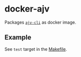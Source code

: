 # docker-ajv

Packages [`ajv-cli`](https://github.com/jessedc/ajv-cli) as docker image.

## Example

See `test` target in the [Makefile](Makefile).
